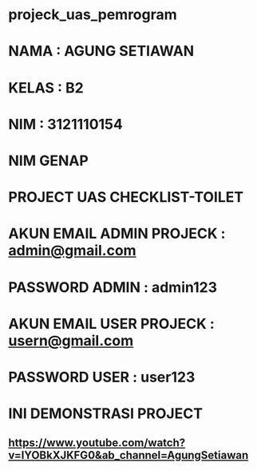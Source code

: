 # projeck_uas_pemrogram

# NAMA : AGUNG SETIAWAN
# KELAS : B2
# NIM : 3121110154
#  NIM GENAP 
# PROJECT UAS CHECKLIST-TOILET
# AKUN EMAIL ADMIN PROJECK : admin@gmail.com
# PASSWORD ADMIN : admin123
# AKUN EMAIL USER PROJECK : usern@gmail.com
# PASSWORD USER : user123

# INI DEMONSTRASI PROJECT


## https://www.youtube.com/watch?v=lYOBkXJKFG0&ab_channel=AgungSetiawan
